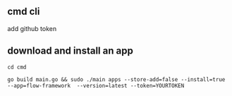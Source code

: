 ## cmd cli

add github token

## download and install an app 

```
cd cmd
```

```
go build main.go && sudo ./main apps --store-add=false --install=true  --app=flow-framework  --version=latest --token=YOURTOKEN
```
